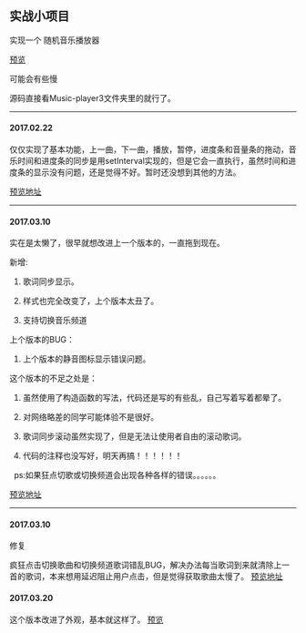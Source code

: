 ## 实战小项目
实现一个 随机音乐播放器

[预览](http://caishiran.top/Music-player/Music-player3/music-play3.html)

可能会有些慢

源码直接看Music-player3文件夹里的就行了。
****
#### 2017.02.22
仅仅实现了基本功能，上一曲，下一曲，播放，暂停，进度条和音量条的拖动，音乐时间和进度条的同步是用setInterval实现的，但是它会一直执行，虽然时间和进度条的显示没有问题，还是觉得不好。暂时还没想到其他的方法。

[预览地址](http://htmlpreview.github.io/?https://github.com/AllenWalkerC/Music-player/blob/master/Music-player1/index.html)
****
#### 2017.03.10
实在是太懒了，很早就想改进上一个版本的，一直拖到现在。

新增:

   1. 歌词同步显示。

   2. 样式也完全改变了，上个版本太丑了。

   3. 支持切换音乐频道

上个版本的BUG：

   1. 上个版本的静音图标显示错误问题。

这个版本的不足之处是：

   1. 虽然使用了构造函数的写法，代码还是写的有些乱，自己写着写着都晕了。

   2. 对网络略差的同学可能体验不是很好。

   3. 歌词同步滚动虽然实现了，但是无法让使用者自由的滚动歌词。

   4. 代码的注释也没写好，明天再搞！！！！！！
   
   ps:如果狂点切歌或切换频道会出现各种各样的错误。。。。。。
   
[预览地址](http://htmlpreview.github.io/?https://github.com/AllenWalkerC/Music-player/blob/master/Music-player2/music%20play2.html)

****
#### 2017.03.10

修复

疯狂点击切换歌曲和切换频道歌词错乱BUG，解决办法每当歌词到来就清除上一首的歌词，本来想用延迟阻止用户点击，但是觉得获取歌曲太慢了。
[预览地址](http://htmlpreview.github.io/?https://github.com/AllenWalkerC/Music-player/blob/master/Music-player2/music%20play2.html) 

#### 2017.03.20

这个版本改进了外观，基本就这样了。
[预览](http://htmlpreview.github.io/?https://github.com/AllenWalkerC/Music-player/blob/master/Music-player3/music-play3.html)
